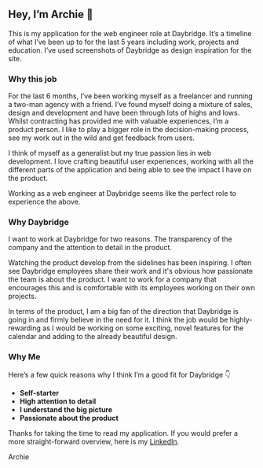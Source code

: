 ## Hey, I’m Archie 👋

This is my application for the web engineer role at Daybridge. It’s a timeline of what I’ve been up to for the last 5 years including work, projects and education. I’ve used screenshots of Daybridge as design inspiration for the site.

### Why this job

For the last 6 months, I’ve been working myself as a freelancer and running a two-man agency with a friend. I’ve found myself doing a mixture of sales, design and development and have been through lots of highs and lows. Whilst contracting has provided me with valuable experiences, I’m a product person. I like to play a bigger role in the decision-making process, see my work out in the wild and get feedback from users.

I think of myself as a generalist but my true passion lies in web development. I love crafting beautiful user experiences, working with all the different parts of the application and being able to see the impact I have on the product.

Working as a web engineer at Daybridge seems like the perfect role to experience the above.

### Why Daybridge

I want to work at Daybridge for two reasons. The transparency of the company and the attention to detail in the product.

Watching the product develop from the sidelines has been inspiring. I often see Daybridge employees share their work and it's obvious how passionate the team is about the product. I want to work for a company that encourages this and is comfortable with its employees working on their own projects.

In terms of the product, I am a big fan of the direction that Daybridge is going in and firmly believe in the need for it. I think the job would be highly-rewarding as I would be working on some exciting, novel features for the calendar and adding to the already beautiful design.

### Why Me

Here’s a few quick reasons why I think I’m a good fit for Daybridge 👇

- **Self-starter**
- **High attention to detail**
- **I understand the big picture**
- **Passionate about the product**

Thanks for taking the time to read my application. If you would prefer a more straight-forward overview, here is my [LinkedIn](https://www.linkedin.com/in/archie-edwards-6447bb22a/).

Archie
